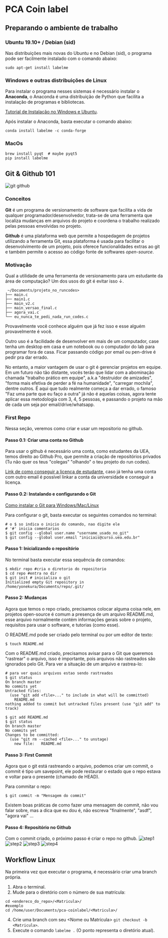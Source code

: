 
# PCA Coin label

## Preparando o ambiente de trabalho
### Ubuntu 19.10+ / Debian (sid)
Nas distribuições mais novas do Ubuntu e no Debian (sid),
o programa pode ser facilmente instalado com o comando abaixo:
```
sudo apt-get install labelme
```
### Windows e outras distribuições de Linux
Para instalar o programa nesses sistemas é necessário instalar o **Anaconda**, o Anaconda é uma distribuição de Python que facilita a instalação de programas e bibliotecas.

[Tutorial de Instalação no Windows e Ubuntu](https://minerandodados.com.br/instalar-python-anaconda/).

Após instalar o Anaconda, basta executar o comando abaixo:
```
conda install labelme -c conda-forge
```
### MacOs
```
brew install pyqt  # maybe pyqt5
pip install labelme
```

## Git & Github 101
![git github](https://miro.medium.com/max/2732/1*qwFrTMnFkcd3U9rFKwwacw.png)
### Conceitos
**Git** é um programa de versionamento de software que facilita a vida de qualquer programador/desenvolvedor,
trata-se de uma ferramenta que localiza mudanças em arquivos do projeto e coordena o trabalho 
realizado pelas pessoas envolvidas no projeto.

**Github** é uma plataforma web que permite a hospedagem de projetos utilizando a ferramenta Git,
essa plataforma é usada para facilitar o desenvolvimento de um projeto, pois oferece funcionalidades
extras ao git e também permite o acesso ao código fonte de softwares *open-source*.

### Motivação
Qual a utilidade de uma ferramenta de versionamento para um estudante da área de computação?
Um dos usos do git é evitar isso ↓.
```
 ~/Documents/projeto_no_runcodes>                                                                                                                                                              
├── main.c
├── main1.c
├── main_v2.c
├── main_versao_final.c
├── agora_vai.c
└── eu_nunca_te_pedi_nada_run_codes.c
```  
Provavelmente você conhece alguém que já fez isso e esse alguém provavelmente é você.

Outro uso é a facilidade de desenvolver em mais de um computador, 
case tenha um desktop em casa e um notebook 
ou o computador do lab para programar fora de casa.
Ficar passando código por email ou pen-drive é pedir pra dar errado.

No entanto, a maior vantagem de usar o git é gerenciar projetos em equipe.
Em um futuro não tão distante, vocês terão que lidar com a abominação chamada "trabalho prático em equipe", a.k.a "destruidor de amizades", "forma mais efetiva de perder a fé na humanidade", "carregar mochila", dentre outros.
É aqui que tudo realmente começa a dar errado, 
o famoso "Faz uma parte que eu faço a outra" já não é aquelas coisas,
agora tente aplicar essa metodologia com 3, 4, 5 pessoas, e passando o projeto na mão de cada um seja por email/drive/whatsapp.

### First Repo
Nessa seção, veremos como criar e usar um repositorio no github.
  
#### Passo 0.1: Criar uma conta no Github
Para usar o github é necessário uma conta, como estudantes da UEA, temos direito ao Github Pro,
que permite a criação de repositórios privados (Tu não quer os teus "colegas" "olhando" o teu projeto do run codes). 

[Link de como conseguir a licença de estudante](https://www.treinaweb.com.br/blog/como-obter-uma-licenca-para-estudante-no-github/), caso já tenha uma conta com outro email é possível linkar a conta da universidade e conseguir a licença.


#### Passo 0.2: Instalando e configurando o Git
[Como instalar o Git para Windows/Mac/Linux](https://git-scm.com/book/pt-br/v1/Primeiros-passos-Instalando-Git)

Para configurar o git, basta executar os seguintes comandos no terminal:
```
# o $ so indica o inicio do comando, nao digite ele
# '#' inicia comentarios
$ git config --global user.name "username_usado_no_git"
$ git config --global user.email "iniciais@curso.uea.edu.br"
```

#### Passo 1: Inicializando o repositório

No terminal basta executar essa sequência de comandos:
```
$ mkdir repo #cria o diretorio do repositorio
$ cd repo #entra no dir
$ git init # inicializa o git
Initialized empty Git repository in /home/yonekura/Documents/repo/.git/
```

#### Passo 2: Mudanças
Agora que temos o repo criado, precisamos colocar alguma coisa nele, em projetos open-source é comum a presença de um arquivo README.md, esse arquivo normalmente contém informações gerais sobre o projeto, requisitos para usar o software, e tutorias (como esse).

O README.md pode ser criado pelo terminal ou por um editor de texto:
``` 
$ touch README.md
 ```
 
Com o README.md criado, precisamos avisar para o Git que queremos "rastrear" o arquivo, isso é importante, pois arquivos não rastreados são ignorados pelo Git. Para ver a situação de um arquivo e rastrea-lo:
```
# para ver quais arquivos estao sendo rastreados
$ git status
On branch master
No commits yet
Untracked files:
  (use "git add <file>..." to include in what will be committed)
	README.md
nothing added to commit but untracked files present (use "git add" to track)

$ git add README.md
$ git status
On branch master
No commits yet
Changes to be committed:
  (use "git rm --cached <file>..." to unstage)
	new file:   README.md
```
#### Passo 3: First Commit
Agora que o git está rastreando o arquivo, podemos criar um commit, o commit é tipo um savepoint, ele pode restaurar o estado que o repo estava e voltar para o presente (chamado de HEAD).

Para commitar o repo:
```
$ git commit -m "Mensagem do commit"
```
Existem boas práticas de como fazer uma mensagem de commit, não vou falar sobre, mas a dica que eu dou é, não escreva "finalmente", "asdf", "agora vai" ...

#### Passo 4: Repositório no Github
Com o commit criado, o próximo passo é criar o repo no github.
 ![step1](tutorial_imgs/repo_step1)
 ![step2](tutorial_imgs/repo_step2)
 ![step3](tutorial_imgs/create_repo)
 ![step4](tutorial_imgs/setup_repo)

## Workflow Linux
Na primeira vez que executar o programa, é necessário criar uma branch própria.
   1. Abra o terminal.
   2. Mude para o diretório com o número de sua matrícula:
  ```
  cd <endereco_do_repo>/<Matricula>/ 
  #exemplo
  cd /home/user/Documents/pca-coinlabel/<Matricula>/
 ```
   4. Crie uma branch com seu <Nome ou Matrícula> `git checkout -b <Matricula>`.
   5. Execute o comando `labelme .` (O ponto representa o diretório atual).
